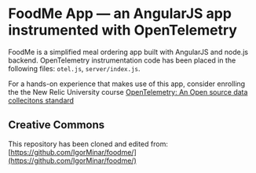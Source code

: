 # FoodMe App — an AngularJS app instrumented with OpenTelemetry
FoodMe is a simplified meal ordering app built with AngularJS and node.js backend. 
OpenTelemetry instrumentation code has been placed in the following files: `otel.js`, `server/index.js`.   

For a hands-on experience that makes use of this app, consider enrolling the the New Relic University course [OpenTelemetry: An Open source data collecitons standard](https://learn.newrelic.com/opentelemetry-an-open-source-data-collection-standard)  

## Creative Commons
This repository has been cloned and edited from: [https://github.com/IgorMinar/foodme/](https://github.com/IgorMinar/foodme/)


